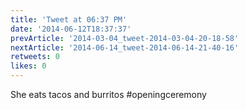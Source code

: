 ```yaml
---
title: 'Tweet at 06:37 PM'
date: '2014-06-12T18:37:37'
prevArticle: '2014-03-04_tweet-2014-03-04-20-18-58'
nextArticle: '2014-06-14_tweet-2014-06-14-21-40-16'
retweets: 0
likes: 0
---
```

She eats tacos and burritos #openingceremony